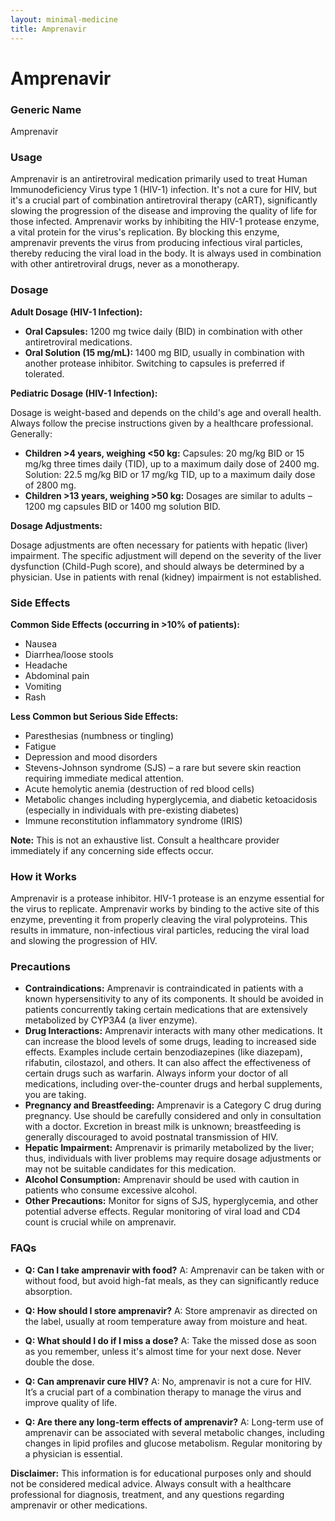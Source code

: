 ```yaml
---
layout: minimal-medicine
title: Amprenavir
---
```


# Amprenavir
### Generic Name
Amprenavir

### Usage
Amprenavir is an antiretroviral medication primarily used to treat Human Immunodeficiency Virus type 1 (HIV-1) infection.  It's not a cure for HIV, but it's a crucial part of combination antiretroviral therapy (cART), significantly slowing the progression of the disease and improving the quality of life for those infected. Amprenavir works by inhibiting the HIV-1 protease enzyme, a vital protein for the virus's replication. By blocking this enzyme, amprenavir prevents the virus from producing infectious viral particles, thereby reducing the viral load in the body.  It is always used in combination with other antiretroviral drugs, never as a monotherapy.

### Dosage

**Adult Dosage (HIV-1 Infection):**

* **Oral Capsules:** 1200 mg twice daily (BID) in combination with other antiretroviral medications.
* **Oral Solution (15 mg/mL):** 1400 mg BID, usually in combination with another protease inhibitor.  Switching to capsules is preferred if tolerated.

**Pediatric Dosage (HIV-1 Infection):**

Dosage is weight-based and depends on the child's age and overall health.  Always follow the precise instructions given by a healthcare professional.  Generally:

* **Children >4 years, weighing <50 kg:** Capsules: 20 mg/kg BID or 15 mg/kg three times daily (TID), up to a maximum daily dose of 2400 mg.  Solution: 22.5 mg/kg BID or 17 mg/kg TID, up to a maximum daily dose of 2800 mg.
* **Children >13 years, weighing >50 kg:**  Dosages are similar to adults – 1200 mg capsules BID or 1400 mg solution BID.

**Dosage Adjustments:**

Dosage adjustments are often necessary for patients with hepatic (liver) impairment.  The specific adjustment will depend on the severity of the liver dysfunction (Child-Pugh score), and should always be determined by a physician. Use in patients with renal (kidney) impairment is not established.

### Side Effects

**Common Side Effects (occurring in >10% of patients):**

* Nausea
* Diarrhea/loose stools
* Headache
* Abdominal pain
* Vomiting
* Rash

**Less Common but Serious Side Effects:**

* Paresthesias (numbness or tingling)
* Fatigue
* Depression and mood disorders
* Stevens-Johnson syndrome (SJS) – a rare but severe skin reaction requiring immediate medical attention.
* Acute hemolytic anemia (destruction of red blood cells)
*  Metabolic changes including hyperglycemia, and diabetic ketoacidosis (especially in individuals with pre-existing diabetes)
* Immune reconstitution inflammatory syndrome (IRIS)

**Note:**  This is not an exhaustive list.  Consult a healthcare provider immediately if any concerning side effects occur.

### How it Works

Amprenavir is a protease inhibitor.  HIV-1 protease is an enzyme essential for the virus to replicate. Amprenavir works by binding to the active site of this enzyme, preventing it from properly cleaving the viral polyproteins. This results in immature, non-infectious viral particles, reducing the viral load and slowing the progression of HIV.

### Precautions

* **Contraindications:** Amprenavir is contraindicated in patients with a known hypersensitivity to any of its components. It should be avoided in patients concurrently taking certain medications that are extensively metabolized by CYP3A4 (a liver enzyme).
* **Drug Interactions:**  Amprenavir interacts with many other medications.  It can increase the blood levels of some drugs, leading to increased side effects.  Examples include certain benzodiazepines (like diazepam),  rifabutin,  cilostazol, and others. It can also affect the effectiveness of certain drugs such as warfarin. Always inform your doctor of all medications, including over-the-counter drugs and herbal supplements, you are taking.
* **Pregnancy and Breastfeeding:** Amprenavir is a Category C drug during pregnancy. Use should be carefully considered and only in consultation with a doctor. Excretion in breast milk is unknown; breastfeeding is generally discouraged to avoid postnatal transmission of HIV.
* **Hepatic Impairment:**  Amprenavir is primarily metabolized by the liver; thus, individuals with liver problems may require dosage adjustments or may not be suitable candidates for this medication.
* **Alcohol Consumption:**  Amprenavir should be used with caution in patients who consume excessive alcohol.
* **Other Precautions:**  Monitor for signs of SJS, hyperglycemia, and other potential adverse effects.  Regular monitoring of viral load and CD4 count is crucial while on amprenavir.


### FAQs

* **Q: Can I take amprenavir with food?** A: Amprenavir can be taken with or without food, but avoid high-fat meals, as they can significantly reduce absorption.

* **Q: How should I store amprenavir?** A: Store amprenavir as directed on the label, usually at room temperature away from moisture and heat.

* **Q: What should I do if I miss a dose?** A: Take the missed dose as soon as you remember, unless it's almost time for your next dose.  Never double the dose.

* **Q:  Can amprenavir cure HIV?** A: No, amprenavir is not a cure for HIV. It’s a crucial part of a combination therapy to manage the virus and improve quality of life.

* **Q: Are there any long-term effects of amprenavir?** A:  Long-term use of amprenavir can be associated with several metabolic changes, including changes in lipid profiles and glucose metabolism. Regular monitoring by a physician is essential.

**Disclaimer:** This information is for educational purposes only and should not be considered medical advice.  Always consult with a healthcare professional for diagnosis, treatment, and any questions regarding amprenavir or other medications.
